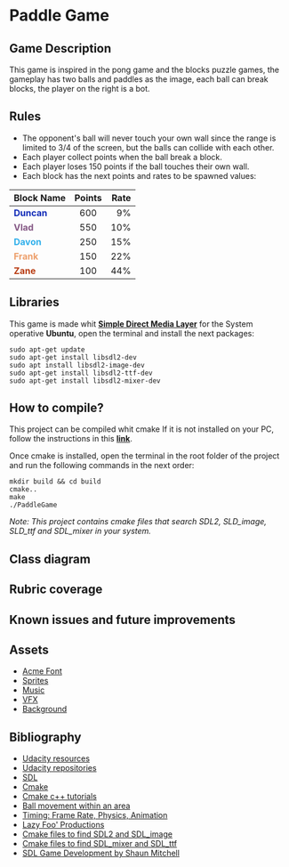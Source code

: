 # Paddle Game

## Game Description
This game is inspired in the pong game and the blocks puzzle games, the gameplay has two balls and paddles as the image, each ball can break blocks, the player on the right is a bot.

## Rules
- The opponent's ball will never touch your own wall since the range is limited to 3/4 of the screen, but the balls can collide with each other.
- Each player collect points when the ball break a block.
- Each player loses 150 points if the ball touches their own wall.
- Each block has the next points and rates to be spawned values:

| Block Name      | Points | Rate     |
| :---        |    :----:   |          ---: |
| <span style="color:#122CB8">**Duncan**</span>      | 600       | 9%   |
| <span style="color:#855885">**Vlad**</span>      | 550       | 10%   |
| <span style="color:#2FAFEB">**Davon**</span>      | 250       | 15%   |
| <span style="color:#ED9F6B">**Frank**</span>      | 150       | 22%   |
| <span style="color:#B83C12">**Zane**</span>      | 100       | 44%   |

## Libraries
This game is made whit **[Simple Direct Media Layer](https://wiki.libsdl.org/SDL2/FrontPage)** for the System operative **Ubuntu**, open the terminal and install the next packages:

```
sudo apt-get update
sudo apt-get install libsdl2-dev
sudo apt install libsdl2-image-dev
sudo apt-get install libsdl2-ttf-dev
sudo apt-get install libsdl2-mixer-dev
```

## How to compile?

This project can be compiled whit cmake If it is not installed on your PC, follow the instructions in this **[link](https://vitux.com/how-to-install-cmake-on-ubuntu/)**.

Once cmake is installed, open the terminal in the root folder of the project and run the following commands in the next order:

```
mkdir build && cd build
cmake..
make
./PaddleGame
```

*Note: This project contains cmake files that search SDL2, SLD_image, SLD_ttf and SDL_mixer in your system.*

## Class diagram

## Rubric coverage

## Known issues and future improvements

## Assets

- [Acme Font](https://fonts.google.com/specimen/Acme?query=Acme)
- [Sprites](https://norma-2d.itch.io/celestial-objects-pixel-art-pack)
- [Music](https://tallbeard.itch.io/music-loop-bundle)
- [VFX](https://ellr.itch.io/universal-ui-soundpack)
- [Background](https://bacteri.itch.io/background-space)

## Bibliography

- [Udacity resources](https://www.udacity.com/course/c-plus-plus-nanodegree--nd213)
- [Udacity repositories](https://github.com/orgs/udacity/repositories)
- [SDL](https://wiki.libsdl.org/SDL2/FrontPage)
- [Cmake](https://vitux.com/how-to-install-cmake-on-ubuntu/)
- [Cmake c++ tutorials](https://cmake.org/cmake/help/latest/guide/tutorial/Adding%20Generator%20Expressions.html#exercise-1-setting-the-c-standard-with-interface-libraries)
- [Ball movement within an area](https://codereview.stackexchange.com/questions/277369/ball-movement-within-an-area)
- [Timing: Frame Rate, Physics, Animation](https://thenumb.at/cpp-course/sdl2/08/08.html)
- [Lazy Foo' Productions](https://lazyfoo.net/tutorials/SDL/index.php#Sound%20Effects%20and%20Music)
- [Cmake files to find SDL2 and SDL_image](https://github.com/trenki2/SDL2Test)
- [Cmake files to find SDL_mixer and SDL_ttf](https://github.com/aminosbh/sdl2-ttf-sample/tree/master/cmake/sdl2)
- [SDL Game Development by Shaun Mitchell](https://www.packtpub.com/product/sdl-game-development/9781849696821?_ga=2.185403753.1362938751.1671468971-1042951398.1670260284)